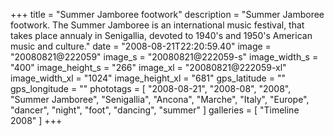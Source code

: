 +++
title = "Summer Jamboree footwork"
description = "Summer Jamboree footwork. The Summer Jamboree is an international music festival, that takes place annualy in Senigallia, devoted to 1940's and 1950's American music and culture."
date = "2008-08-21T22:20:59.40"
image = "20080821@222059"
image_s = "20080821@222059-s"
image_width_s = "400"
image_height_s = "266"
image_xl = "20080821@222059-xl"
image_width_xl = "1024"
image_height_xl = "681"
gps_latitude = ""
gps_longitude = ""
phototags = [ "2008-08-21", "2008-08", "2008", "Summer Jamboree", "Senigallia", "Ancona", "Marche", "Italy", "Europe", "dancer", "night", "foot", "dancing", "summer" ]
galleries = [ "Timeline 2008" ]
+++
